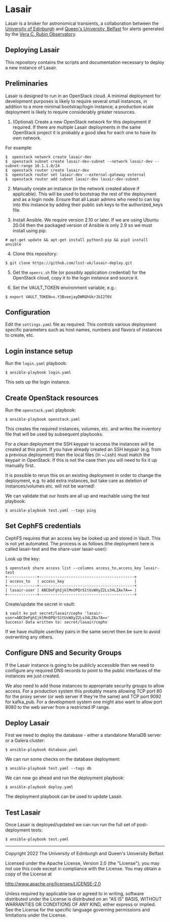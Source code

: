 # Lasair

Lasair is a broker for astronomical transients, a collaboration between
the [University of Edinburgh](https://www.ed.ac.uk/) and
[Queen's University, Belfast](https://www.qub.ac.uk/) for alerts
generated by the [Vera C. Rubin Observatory](https://www.lsst.org/). 

## Deploying Lasair

This repository contains the scripts and documentation necessary to 
deploy a new instance of Lasair.

## Preliminaries

Lasair is designed to run in an OpenStack cloud. A minimal deployment 
for development purposes is likely to require several small instances,
in addition to a more minimal bootstrap/login 
instance; a production scale deployment is likely to require 
considerably greater resources.

1. (Optional) Create a new OpenStack network for this deployment if 
required. If there are multiple Lasair deployments in the same 
OpenStack project it is probably a good idea for each one to have its
own network. 

For example:
```
$  openstack network create lasair-dev
$  openstack subnet create lasair-dev-subnet --network lasair-dev --subnet-range 10.1.1.0/24
$  openstack router create lasair-dev
$  openstack router set lasair-dev --external-gateway external
$  openstack router add subnet lasair-dev lasair-dev-subnet
```

2. Manually create an instance (in the network created above if 
applicable). This will be used to bootstrap the rest
of the deployment and as a login node. Ensure that all Lasair admins
who need to can log into this instance by adding their public
ssh keys to the authorized_keys file.

3. Install Ansible. We require version 2.10 or later.
If we are using Ubuntu 20.04 then the packaged version of Ansible is
only 2.9 so we must install using pip:
```
# apt-get update && apt-get install python3-pip && pip3 install ansible
```

4. Clone this repository:
```
$ git clone https://github.com/lsst-uk/lasair-deploy.git
```

5. Get the ```openrc.sh``` file (or possibly application credential)
for the OpenStack cloud, copy it to the login instance and source it. 

6. Set the VAULT_TOKEN environment variable, e.g.:
```
$ export VAULT_TOKEN=s.Y3BveejayDWRQhUkrJbI2T6V
```

## Configuration

Edit the ```settings.yaml``` file as required. This controls various
deployment specific parameters such as host names, numbers and flavors
of instances to create, etc.

## Login instance setup

Run the ```login.yaml``` playbook:
```
$ ansible-playbook login.yaml
```

This sets up the login instance.

## Create OpenStack resources

Run the ```openstack.yaml``` playbook:
```
$ ansible-playbook openstack.yaml
```

This creates the required instances, volumes, etc. and writes the inventory
file that will be used by subsequent playbooks.

For a clean deployment the SSH keypair to access the instances will 
be created at this point. If you have already created an SSH keypair 
(e.g. from a previous  deployment) then the local files (in ~/.ssh) 
must match the keypair in OpenStack. If this is not the case then you
will need to fix it up manually first.

It is possible to rerun this on an existing deployment in order to change
the deployment, e.g. to add extra instances, but take care as deletion
of instances/volumes etc. will not be warned!

We can validate that our hosts are all up and reachable using the test playbook:
```
$ ansible-playbook test.yaml --tags ping
```

## Set CephFS credentials

CephFS requires that an access key be looked up and stored in Vault. This is not
yet automated. The process is as follows (the deployment here is called
lasair-test and the share-user lasair-user):

Look up the key:
```
$ openstack share access list --columns access_to,access_key lasair-test
+-------------+------------------------------------------+
| access_to   | access_key                               |
+-------------+------------------------------------------+
| lasair-user | ABCDeFghIjklMnOPQrS1tUvWXyZ2Ls34LZAx7A== |
+-------------+------------------------------------------+
```

Create/update the secret in vault:
```
$ vault kv put secret/lasair/cephx 'lasair-user=ABCDeFghIjklMnOPQrS1tUvWXyZ2Ls34LZAx7A=='
Success! Data written to: secret/lasair/cephx
```

If we have multiple user/key pairs in the same secret then be sure to avoid
overwriting any others.

## Configure DNS and Security Groups

If the Lasair instance is going to be publicly accessible then 
we need to configure any required DNS records to point to
the public interfaces of the instances we just created.

We also need to add those instances to appropriate security groups to
allow access. For a production system this probably means allowing
TCP port 80 for the proxy server (or web server if they're the same)
and TCP port 9092 for kafka_pub. For a development system one might
also want to allow port 8080 to the web server from a restricted
IP range.

## Deploy Lasair

First we need to deploy the database - either a standalone MariaDB server
or a Galera cluster:
```
$ ansible-playbook database.yaml
```

We can run some checks on the database deployment:
```
$ ansible-playbook test.yaml --tags db
```

We can now go ahead and run the deployment playbook:
```
$ ansible-playbook deploy.yaml
```

The deployment playbook can be used to update Lasair.

## Test Lasair

Once Lasair is deployed/updated we can run run the full set of
post-deployment tests:
```
$ ansible-playbook test.yaml
```


---

Copyright 2022 The University of Edinburgh and Queen's University Belfast

Licensed under the Apache License, Version 2.0 (the "License");
you may not use this code except in compliance with the License.
You may obtain a copy of the License at

   http://www.apache.org/licenses/LICENSE-2.0

Unless required by applicable law or agreed to in writing, software
distributed under the License is distributed on an "AS IS" BASIS,
WITHOUT WARRANTIES OR CONDITIONS OF ANY KIND, either express or implied.
See the License for the specific language governing permissions and
limitations under the License.

